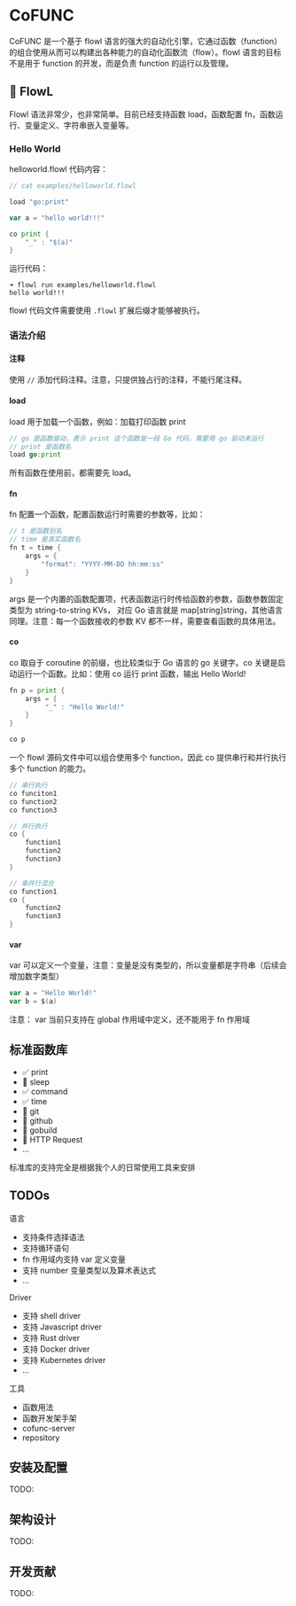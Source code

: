 # CoFUNC
CoFUNC 是一个基于 flowl 语言的强大的自动化引擎，它通过函数（function）的组合使用从而可以构建出各种能力的自动化函数流（flow）。flowl 语言的目标不是用于 function 的开发，而是负责 function 的运行以及管理。

## :rocket: FlowL
Flowl 语法非常少，也非常简单。目前已经支持函数 load，函数配置 fn，函数运行、变量定义、字符串嵌入变量等。

### Hello World
helloworld.flowl 代码内容：
```go
// cat examples/helloworld.flowl

load "go:print"

var a = "hello world!!!"

co print {
    "_" : "$(a)"
}

```

运行代码：

```
➜ flowl run examples/helloworld.flowl
hello world!!!
```

flowl 代码文件需要使用 `.flowl` 扩展后缀才能够被执行。

### 语法介绍
#### 注释
使用 `//` 添加代码注释。注意，只提供独占行的注释，不能行尾注释。

#### load
load 用于加载一个函数，例如：加载打印函数 print

```go
// go 是函数驱动，表示 print 这个函数是一段 Go 代码，需要用 go 驱动来运行
// print 是函数名
load go:print
```

所有函数在使用前，都需要先 load。

#### fn
fn 配置一个函数，配置函数运行时需要的参数等，比如：

```go
// t 是函数别名
// time 是真实函数名
fn t = time {
    args = {
        "format": "YYYY-MM-DD hh:mm:ss"
    }
}
``` 

args 是一个内置的函数配置项，代表函数运行时传给函数的参数，函数参数固定类型为 string-to-string KVs， 对应 Go 语言就是 map[string]string，其他语言同理。注意：每一个函数接收的参数 KV 都不一样，需要查看函数的具体用法。

#### co
co 取自于 coroutine 的前缀，也比较类似于 Go 语言的 go 关键字。co 关键是启动运行一个函数。比如：使用 co 运行 print 函数，输出 Hello World!

```go
fn p = print {
    args = {
         "_" : "Hello World!" 
    }
}

co p
```

一个 flowl 源码文件中可以组合使用多个 function，因此 co 提供串行和并行执行多个 function 的能力。

```go
// 串行执行
co funciton1
co function2
co function3
```

```go
// 并行执行
co {
    function1
    function2
    function3
}
```

```go
// 串并行混合
co function1
co {
    function2
    function3
}
```

#### var
var 可以定义一个变量，注意：变量是没有类型的，所以变量都是字符串（后续会增加数字类型）

```go
var a = "Hello World!"
var b = $(a)
``` 

注意： var 当前只支持在 global 作用域中定义，还不能用于 fn 作用域

## 标准函数库
- :white_check_mark: print
- :black_square_button: sleep
- :white_check_mark: command
- :white_check_mark: time
- :black_square_button: git
- :black_square_button: github
- :black_square_button: gobuild
- :black_square_button: HTTP Request
- ...

标准库的支持完全是根据我个人的日常使用工具来安排

## TODOs
语言
* 支持条件选择语法
* 支持循环语句
* fn 作用域内支持 var 定义变量
* 支持 number 变量类型以及算术表达式
* ...

Driver
* 支持 shell driver
* 支持 Javascript driver
* 支持 Rust driver
* 支持 Docker driver
* 支持 Kubernetes driver
* ...

工具
* 函数用法
* 函数开发架手架
* cofunc-server
* repository

## 安装及配置
TODO:

## 架构设计
TODO:

## 开发贡献
TODO:
